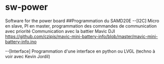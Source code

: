 # sw-power
Software for the power board
##Programmation du SAMD20E
--[I2C] 
    Micro en slave, PI en master, programmation des commandes de communication avec priorité
    Communication avec la battier Mavic DJI
    https://github.com/czipis/mavic-mini-battery-info/blob/master/mavic-mini-battery-info.ino

--[Interface]
    Programmation d'une interface en python 
    ou
    LVGL (techno à voir avec Kevin Jordil)
